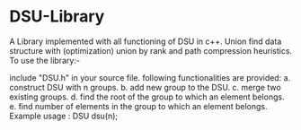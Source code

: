 # DSU-Library
A Library implemented with all functioning of DSU in c++.
Union find data structure with (optimization) union by rank and path compression heuristics.
To use the library:-

include "DSU.h" in your source file.
following functionalities are provided:
a. construct DSU with n groups.
b. add new group to the DSU.
c. merge two existing groups.
d. find the root of the group to which an element belongs.
e. find number of elements in the group to which an element belongs.
Example usage : DSU dsu(n);
